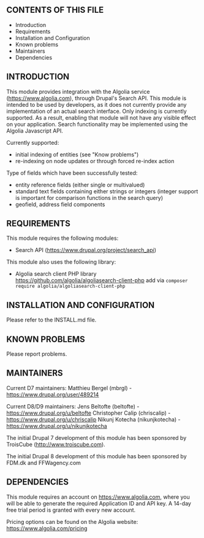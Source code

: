 CONTENTS OF THIS FILE
---------------------
 * Introduction
 * Requirements
 * Installation and Configuration
 * Known problems
 * Maintainers
 * Dependencies

INTRODUCTION
------------
This module provides integration with the Algolia service
(https://www.algolia.com), through Drupal's Search API. This module is intended
to be used by developers, as it does not currently provide any implementation of
an actual search interface. Only indexing is currently supported. As a result,
enabling that module will not have any visible effect on your application.
Search functionality may be implemented using the Algolia Javascript API.

Currently supported:
 * initial indexing of entities (see "Know problems")
 * re-indexing on node updates or through forced re-index action

Type of fields which have been successfully tested:
 * entity reference fields (either single or multivalued)
 * standard text fields containing either strings or integers (integer support
   is important for comparison functions in the search query)
 * geofield, address field components

REQUIREMENTS
------------
This module requires the following modules:
 * Search API (https://www.drupal.org/project/search_api)

This module also uses the following library:
 * Algolia search client PHP library
   https://github.com/algolia/algoliasearch-client-php
   add via `composer require algolia/algoliasearch-client-php`

INSTALLATION AND CONFIGURATION
------------------------------
Please refer to the INSTALL.md file.

KNOWN PROBLEMS
--------------
Please report problems.

MAINTAINERS
-----------
Current D7 maintainers:
Matthieu Bergel (mbrgl) - https://www.drupal.org/user/489214

Current D8/D9 maintainers:
Jens Beltofte (beltofte) - https://www.drupal.org/u/beltofte
Christopher Calip (chriscalip) - https://www.drupal.org/u/chriscalip
Nikunj Kotecha (nikunjkotecha) - https://www.drupal.org/u/nikunjkotecha

The initial Drupal 7 development of this module has been sponsored by
TroisCube (http://www.troiscube.com).

The initial Drupal 8 development of this module has been sponsored by FDM.dk
and FFWagency.com

DEPENDENCIES
------------
This module requires an account on https://www.algolia.com, where you will be
able to generate the required Application ID and API key. A 14-day free trial
period is granted with every new account.

Pricing options can be found on the Algolia website:
https://www.algolia.com/pricing
